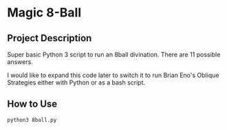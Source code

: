 # Magic 8-Ball

## Project Description

Super basic Python 3 script to run an 8ball divination. There are 11 possible answers.

I would like to expand this code later to switch it to run Brian Eno's Oblique Strategies either with Python or as a bash script.

## How to Use

`python3 8ball.py`
